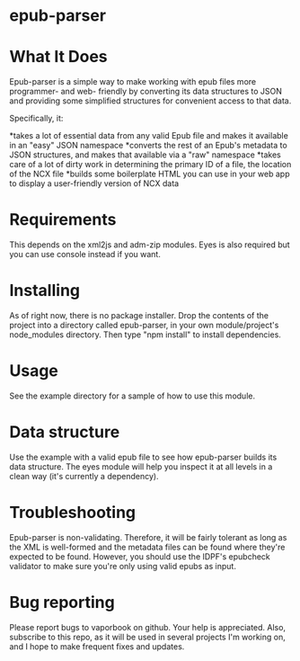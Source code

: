 epub-parser
===========

# What It Does

Epub-parser is a simple way to make working with epub files more programmer- and web- friendly by converting its data structures to JSON and providing some simplified structures for convenient access to that data.

Specifically, it:

*takes a lot of essential data from any valid Epub file and makes it available in an "easy" JSON namespace
*converts the rest of an Epub's metadata to JSON structures, and makes that available via a "raw" namespace
*takes care of a lot of dirty work in determining the primary ID of a file, the location of the NCX file
*builds some boilerplate HTML you can use in your web app to display a user-friendly version of NCX data

# Requirements

This depends on the xml2js and adm-zip modules.
Eyes is also required but you can use console instead if you want.

# Installing

As of right now, there is no package installer. Drop the contents of the project into a directory called epub-parser, in your own module/project's node_modules directory. Then type "npm install" to install dependencies.

# Usage

See the example directory for a sample of how to use this module.

# Data structure

Use the example with a valid epub file to see how epub-parser builds its data structure. The eyes module will help you inspect it at all levels in a clean way (it's currently a dependency).

# Troubleshooting

Epub-parser is non-validating. Therefore, it will be fairly tolerant as long as the XML is well-formed and the metadata files can be found where they're expected to be found. However, you should use the IDPF's epubcheck validator to make sure you're only using valid epubs as input.

# Bug reporting

Please report bugs to vaporbook on github. Your help is appreciated. Also, subscribe to this repo, as it will be used in several projects I'm working on, and I hope to make frequent fixes and updates.


